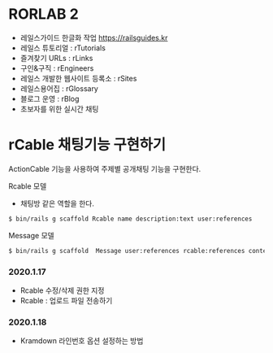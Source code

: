 # RORLAB 2

- 레일스가이드 한글화 작업 https://railsguides.kr
- 레일스 튜토리얼 : rTutorials
- 즐겨찾기 URLs : rLinks
- 구인&구직 : rEngineers
- 레일스 개발한 웹사이트 등록소 : rSites
- 레일스용어집 : rGlossary
- 블로그 운영 : rBlog
- 초보자를 위한 실시간 채팅

# rCable 채팅기능 구현하기

ActionCable 기능을 사용하여 주제별 공개채팅 기능을 구현한다.

Rcable 모델

- 채팅방 같은 역할을 한다.

```bash
$ bin/rails g scaffold Rcable name description:text user:references
```

Message 모델

```bash
$ bin/rails g scaffold  Message user:references rcable:references content:text
```

### 2020.1.17

- Rcable 수정/삭제 권한 지정
- Rcable : 업로드 파일 전송하기

### 2020.1.18

- Kramdown 라인번호 옵션 설정하는 방법
